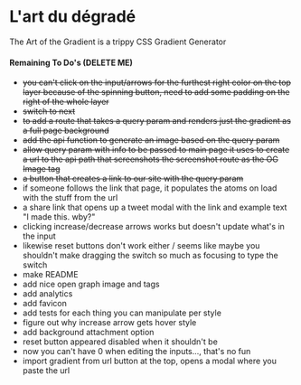 # L'art du dégradé

The Art of the Gradient is a trippy CSS Gradient Generator

#### Remaining To Do's (DELETE ME)

- ~~you can't click on the input/arrows for the furthest right color on the top layer because of the spinning button, need to add some padding on the right of the whole layer~~
- ~~switch to next~~
- ~~to add a route that takes a query param and renders just the gradient as a full page background~~
- ~~add the api function to generate an image based on the query param~~
- ~~allow query param with info to be passed to main page it uses to create a url to the api path that screenshots the screenshot route as the OG Image tag~~
- ~~a button that creates a link to our site with the query param~~
- if someone follows the link that page, it populates the atoms on load with the stuff from the url
- a share link that opens up a tweet modal with the link and example text "I made this. wby?"
- clicking increase/decrease arrows works but doesn't update what's in the input
- likewise reset buttons don't work either / seems like maybe you shouldn't make dragging the switch so much as focusing to type the switch
- make README
- add nice open graph image and tags
- add analytics
- add favicon
- add tests for each thing you can manipulate per style
- figure out why increase arrow gets hover style
- add background attachment option
- reset button appeared disabled when it shouldn't be
- now you can't have 0 when editing the inputs..., that's no fun
- import gradient from url button at the top, opens a modal where you paste the url
